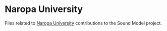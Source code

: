 # Naropa University

Files related to [Naropa University](http://www.naropa.edu) contributions to the Sound Model project.
